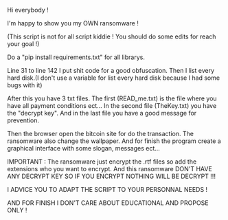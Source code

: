 Hi everybody !

I'm happy to show you my OWN ransomware !

(This script is not for all script kiddie ! You should do some edits for reach your goal !)

Do a "pip install requirements.txt" for all librarys.

Line 31 to line 142 I put shit code for a good obfuscation. Then I list every hard disk.(I don't use a variable for list every hard disk because I had some bugs with it)

After this you have 3 txt files. The first (READ_me.txt) is the file where you have all payment conditions ect... In the second file (TheKey.txt) you have the "decrypt key".
And in the last file you have a good message for prevention.

Then the browser open the bitcoin site for do the transaction.
The ransomware also change the wallpaper. 
And for finish the program create a graphical interface with some slogan, messages ect...


IMPORTANT : The ransomware just encrypt the .rtf files so add the extensions who you want to encrypt. And this ransomware DON'T HAVE ANY DECRYPT KEY SO IF YOU ENCRYPT NOTHING WILL BE DECRYPT !!! 

I ADVICE YOU TO ADAPT THE SCRIPT TO YOUR PERSONNAL NEEDS !

AND FOR FINISH I DON'T CARE ABOUT EDUCATIONAL AND PROPOSE ONLY !
